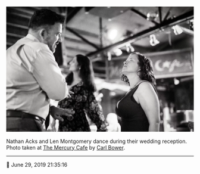 ![Nathan Acks and Len Montgomery dance](assets/0d346940cb8f8a3df4d7b4050beded98.webp)

Nathan Acks and Len Montgomery dance during their wedding reception. Photo taken at [The Mercury Cafe](http://mercurycafe.com/) by [Carl Bower](http://carlbowerphotos.com/).

- - - -

<span aria-hidden="true">📅</span> June 29, 2019 21:35:16
